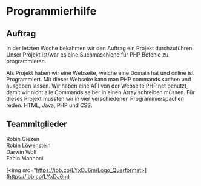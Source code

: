 # Programmierhilfe

## Auftrag
In der letzten Woche bekahmen wir den Auftrag ein Projekt durchzuführen.
Unser Projekt ist/war es eine Suchmaschiene für PHP Befehle zu programmieren.

Als Projekt haben wir eine Webseite, welche eine Domain hat und online ist Programmiert. Mit dieser Webseite kann man PHP commands suchen und ausgeben lassen.
Wir haben eine API von der Webseite PHP.net benutzt, damit wir nicht alle Commands selber in einen Array schreiben müssen.
Für dieses Projekt mussten wir in vier verschiedenen Programmierspachen reden.
HTML, Java, PHP und CSS.

## Teammitglieder
Robin Giezen  
Robin Löwenstein  
Darwin Wolf  
Fabio Mannoni

[<img src="https://ibb.co/LYxDJ6m/Logo_Querformat>](https://ibb.co/LYxDJ6m)
